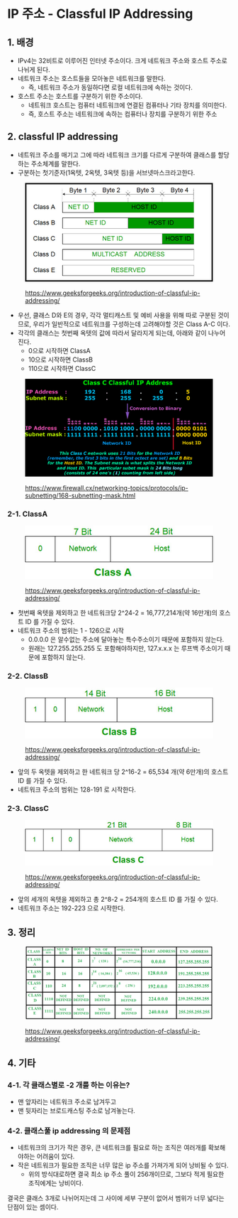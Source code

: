 # IP 주소 - Classful IP Addressing

## 1. 배경&#x20;

* IPv4는 32비트로 이루어진 인터넷 주소이다. 크게 네트워크 주소와 호스트 주소로 나뉘게 된다.&#x20;
* 네트워크 주소는 호스트들을 모아놓은 네트워크를 말한다. &#x20;
  * 즉, 네트워크 주소가 동일하다면 로컬 네트워크에 속하는 것이다. &#x20;
* 호스트 주소는 호스트를 구분하기 위한 주소이다.&#x20;
  * 네트워크 호스트는 컴퓨터 네트워크에 연결된 컴퓨터나 기타 장치를 의미한다.&#x20;
  * 즉, 호스트 주소는 네트워크에 속하는 컴퓨터나 장치를 구분하기 위한 주소

## 2. classful IP addressing&#x20;

* 네트워크 주소를 매기고 그에 따라 네트워크 크기를 다르게 구분하여 클래스를 할당하는 주소체계를 말한다.&#x20;
* 구분하는 첫기준자(1옥텟, 2옥텟, 3옥텟 등)을 서브넷마스크라고한다.&#x20;

<figure><img src="../../.gitbook/assets/image (68).png" alt=""><figcaption><p><a href="https://www.geeksforgeeks.org/introduction-of-classful-ip-addressing/">https://www.geeksforgeeks.org/introduction-of-classful-ip-addressing/</a></p></figcaption></figure>

* 우선, 클래스 D와 E의 경우, 각각 멀티캐스트 및 예비 사용을 위해 따로 구분된 것이므로, 우리가 일반적으로 네트워크를 구성하는데 고려해야할 것은 Class A-C 이다.&#x20;
* 각각의 클래스는 첫번째 옥텟의 값에 따라서 달라지게 되는데, 아래와 같이 나누어진다.&#x20;
  * 0으로 시작하면 ClassA
  * 10으로 시작하면 ClassB
  * 110으로 시작하면 ClassC&#x20;

<figure><img src="../../.gitbook/assets/image (13).png" alt=""><figcaption><p><a href="https://www.firewall.cx/networking-topics/protocols/ip-subnetting/168-subnetting-mask.html">https://www.firewall.cx/networking-topics/protocols/ip-subnetting/168-subnetting-mask.html</a></p></figcaption></figure>

### 2-1. ClassA

<figure><img src="../../.gitbook/assets/image (50).png" alt=""><figcaption><p><a href="https://www.geeksforgeeks.org/introduction-of-classful-ip-addressing/">https://www.geeksforgeeks.org/introduction-of-classful-ip-addressing/</a></p></figcaption></figure>

* 첫번째 옥텟을 제외하고 한 네트워크당 2^24-2 = 16,777,214개(약 16만개)의 호스트 ID 를 가질 수 있다.&#x20;
* 네트워크 주소의 범위는 1 - 126으로 시작
  * 0.0.0.0 은 알수없는 주소에 달아놓는 특수주소이기 때문에 포함하지 않는다.&#x20;
  * 원래는 127.255.255.255 도 포함해야하지만, 127.x.x.x 는 루프백 주소이기 때문에 포함하지 않는다.

### 2-2. ClassB&#x20;

<figure><img src="../../.gitbook/assets/image (4).png" alt=""><figcaption><p><a href="https://www.geeksforgeeks.org/introduction-of-classful-ip-addressing/">https://www.geeksforgeeks.org/introduction-of-classful-ip-addressing/</a></p></figcaption></figure>

* 앞의 두 옥텟을 제외하고 한 네트워크 당 2^16-2 = 65,534 개(약 6만개)의 호스트 ID 를 가질 수 있다.&#x20;
* 네트워크 주소의 범위는 128-191 로 시작한다. &#x20;

### 2-3. ClassC&#x20;

<figure><img src="../../.gitbook/assets/image (65).png" alt=""><figcaption><p><a href="https://www.geeksforgeeks.org/introduction-of-classful-ip-addressing/">https://www.geeksforgeeks.org/introduction-of-classful-ip-addressing/</a></p></figcaption></figure>

* 앞의 세개의 옥텟을 제외하고 총 2^8-2 = 254개의 호스트 ID 를 가질 수 있다.&#x20;
* 네트워크 주소는 192-223 으로 시작한다. &#x20;

## 3. 정리&#x20;

<figure><img src="../../.gitbook/assets/image (12).png" alt=""><figcaption><p><a href="https://www.geeksforgeeks.org/introduction-of-classful-ip-addressing/">https://www.geeksforgeeks.org/introduction-of-classful-ip-addressing/</a></p></figcaption></figure>

## 4. 기타&#x20;

### 4-1. 각 클래스별로 -2 개를 하는 이유는?&#x20;

* 맨 앞자리는 네트워크 주소로 남겨두고&#x20;
* 맨 뒷자리는 브로드캐스팅 주소로 남겨놓는다.&#x20;

### 4-2. 클래스풀 ip addressing 의 문제점

* 네트워크의 크기가 작은 경우, 큰 네트워크를 필요로 하는 조직은 여러개를 확보해야하는 어려움이 있다. &#x20;
* 작은 네트워크가 필요한 조직은 너무 많은 ip 주소를 가져가게 되어 낭비될 수 있다.&#x20;
  * 위의 방식대로하면 결국 최소 ip 주소 풀이 256개이므로, 그보다 적게 필요한 조직에게는 낭비이다.&#x20;



결국은 클래스 3개로 나뉘어지는데 그 사이에 세부 구분이 없어서 범위가 너무 넓다는 단점이 있는 셈이다. &#x20;
